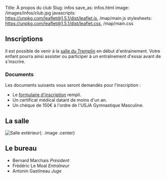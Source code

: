 Title: À propos du club
Slug: infos
save_as: infos.html
image: /images/infos/club.jpg
javascripts: https://unpkg.com/leaflet@1.5.1/dist/leaflet.js, /map/main.js
stylesheets: https://unpkg.com/leaflet@1.5.1/dist/leaflet.css, /map/main.css

## Inscriptions

Il est possible de venir à la [salle du Tremplin](#map) en début
d'entrainement. Votre enfant pourra ainsi assister ou participer à un
entraînement d'essai avant de s'inscrire.

### Documents

Les documents suivants vous seront demandés pour l'inscription :

- Le [formulaire d'inscription](/files/form.pdf) rempli.
- Un certificat médical datant de moins d'un an.
- Un chèque de 150€ à l'ordre de l'USJA Gymnastique Masculine.

## La salle

![Salle extérieur](/images/infos/salle_exterieur.jpg){: .image .center}

<div id="map"> </div>

## Le bureau

- Bernard Marchais *Président*
- Frédéric Le Moal *Entraîneur*
- Antonin Gastineau *Juge*

